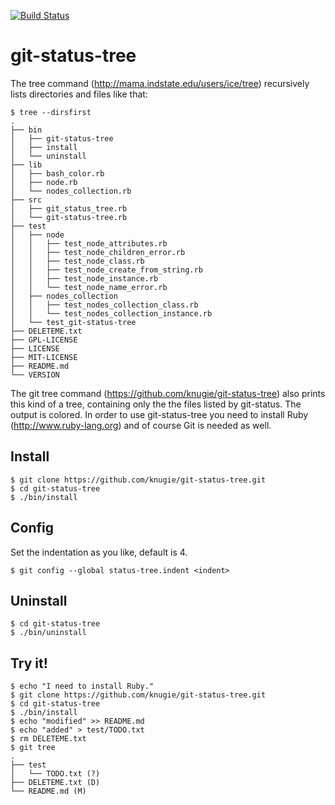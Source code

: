 [![Build Status](https://travis-ci.org/knugie/git-status-tree.png?branch=master)](https://travis-ci.org/knugie/git-status-tree)

git-status-tree
=============================================

The tree command (http://mama.indstate.edu/users/ice/tree)
recursively lists directories and files like that:

    $ tree --dirsfirst
    .
    ├── bin
    │   ├── git-status-tree
    │   ├── install
    │   └── uninstall
    ├── lib
    │   ├── bash_color.rb
    │   ├── node.rb
    │   └── nodes_collection.rb
    ├── src
    │   ├── git_status_tree.rb
    │   └── git-status-tree.rb
    ├── test
    │   ├── node
    │   │   ├── test_node_attributes.rb
    │   │   ├── test_node_children_error.rb
    │   │   ├── test_node_class.rb
    │   │   ├── test_node_create_from_string.rb
    │   │   ├── test_node_instance.rb
    │   │   └── test_node_name_error.rb
    │   ├── nodes_collection
    │   │   ├── test_nodes_collection_class.rb
    │   │   └── test_nodes_collection_instance.rb
    │   └── test_git-status-tree
    ├── DELETEME.txt
    ├── GPL-LICENSE
    ├── LICENSE
    ├── MIT-LICENSE
    ├── README.md
    └── VERSION

The git tree command (https://github.com/knugie/git-status-tree)
also prints this kind of a tree, containing only the the files listed
by git-status. The output is colored. In order to use git-status-tree
you need to install Ruby (http://www.ruby-lang.org) and of course
Git is needed as well.

Install
------
    $ git clone https://github.com/knugie/git-status-tree.git
    $ cd git-status-tree
    $ ./bin/install

Config
------
Set the indentation as you like, default is 4.

    $ git config --global status-tree.indent <indent>


Uninstall
------
    $ cd git-status-tree
    $ ./bin/uninstall

Try it!
------
    $ echo "I need to install Ruby."
    $ git clone https://github.com/knugie/git-status-tree.git
    $ cd git-status-tree
    $ ./bin/install
    $ echo "modified" >> README.md
    $ echo "added" > test/TODO.txt
    $ rm DELETEME.txt
    $ git tree
    .
    ├── test
    │   └── TODO.txt (?)
    ├── DELETEME.txt (D)
    └── README.md (M)
